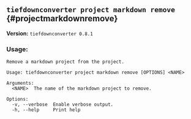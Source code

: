 ## `tiefdownconverter project markdown remove` {#projectmarkdownremove}

**Version:** `tiefdownconverter 0.8.1`

### Usage:
```
Remove a markdown project from the project.

Usage: tiefdownconverter project markdown remove [OPTIONS] <NAME>

Arguments:
  <NAME>  The name of the markdown project to remove.

Options:
  -v, --verbose  Enable verbose output.
  -h, --help     Print help
```

